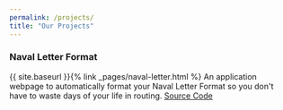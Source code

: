 ```yaml
---
permalink: /projects/
title: "Our Projects"
---
```



### Naval Letter Format
{{ site.baseurl }}{% link _pages/naval-letter.html %}
An application webpage to automatically format your Naval Letter Format so you don't have to waste days of your life in routing. [Source Code](https://github.com/marinecoders/NavalLetterFormat)
